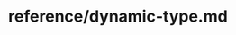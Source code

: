 ---
title: reference/dynamic-type.md
showAuthorInfo: false
redirect_path: https://kotlinlang.org/docs/dynamic-type.html
---